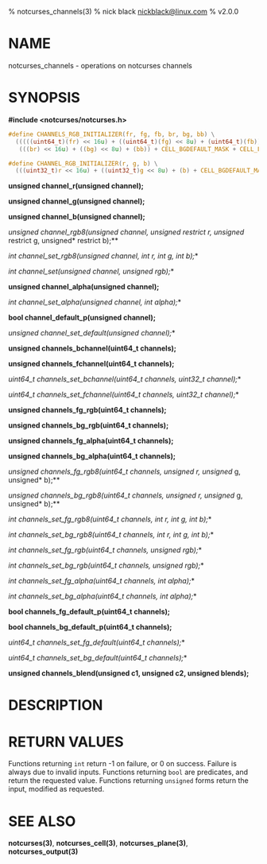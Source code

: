 % notcurses_channels(3)
% nick black <nickblack@linux.com>
% v2.0.0

# NAME

notcurses_channels - operations on notcurses channels

# SYNOPSIS

**#include <notcurses/notcurses.h>**

```c
#define CHANNELS_RGB_INITIALIZER(fr, fg, fb, br, bg, bb) \
  (((((uint64_t)(fr) << 16u) + ((uint64_t)(fg) << 8u) + (uint64_t)(fb)) << 32ull) + \
   (((br) << 16u) + ((bg) << 8u) + (bb)) + CELL_BGDEFAULT_MASK + CELL_FGDEFAULT_MASK)

#define CHANNEL_RGB_INITIALIZER(r, g, b) \
  (((uint32_t)r << 16u) + ((uint32_t)g << 8u) + (b) + CELL_BGDEFAULT_MASK)
```

**unsigned channel_r(unsigned channel);**

**unsigned channel_g(unsigned channel);**

**unsigned channel_b(unsigned channel);**

**unsigned channel_rgb8(unsigned channel, unsigned* restrict r, unsigned* restrict g, unsigned* restrict b);**

**int channel_set_rgb8(unsigned* channel, int r, int g, int b);**

**int channel_set(unsigned* channel, unsigned rgb);**

**unsigned channel_alpha(unsigned channel);**

**int channel_set_alpha(unsigned* channel, int alpha);**

**bool channel_default_p(unsigned channel);**

**unsigned channel_set_default(unsigned* channel);**

**unsigned channels_bchannel(uint64_t channels);**

**unsigned channels_fchannel(uint64_t channels);**

**uint64_t channels_set_bchannel(uint64_t* channels, uint32_t channel);**

**uint64_t channels_set_fchannel(uint64_t* channels, uint32_t channel);**

**unsigned channels_fg_rgb(uint64_t channels);**

**unsigned channels_bg_rgb(uint64_t channels);**

**unsigned channels_fg_alpha(uint64_t channels);**

**unsigned channels_bg_alpha(uint64_t channels);**

**unsigned channels_fg_rgb8(uint64_t channels, unsigned* r, unsigned* g, unsigned* b);**

**unsigned channels_bg_rgb8(uint64_t channels, unsigned* r, unsigned* g, unsigned* b);**

**int channels_set_fg_rgb8(uint64_t* channels, int r, int g, int b);**

**int channels_set_bg_rgb8(uint64_t* channels, int r, int g, int b);**

**int channels_set_fg_rgb(uint64_t* channels, unsigned rgb);**

**int channels_set_bg_rgb(uint64_t* channels, unsigned rgb);**

**int channels_set_fg_alpha(uint64_t* channels, int alpha);**

**int channels_set_bg_alpha(uint64_t* channels, int alpha);**

**bool channels_fg_default_p(uint64_t channels);**

**bool channels_bg_default_p(uint64_t channels);**

**uint64_t channels_set_fg_default(uint64_t* channels);**

**uint64_t channels_set_bg_default(uint64_t* channels);**

**unsigned channels_blend(unsigned c1, unsigned c2, unsigned blends);**

# DESCRIPTION


# RETURN VALUES

Functions returning `int` return -1 on failure, or 0 on success. Failure is
always due to invalid inputs. Functions returning `bool` are predicates, and
return the requested value. Functions returning `unsigned` forms return the
input, modified as requested.

# SEE ALSO

**notcurses(3)**,
**notcurses_cell(3)**,
**notcurses_plane(3)**,
**notcurses_output(3)**
